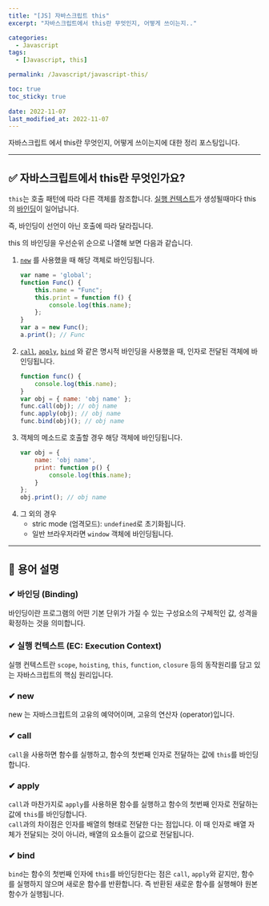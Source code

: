 ```yaml
---
title: "[JS] 자바스크립트 this"
excerpt: "자바스크립트에서 this란 무엇인지, 어떻게 쓰이는지.."

categories:
  - Javascript
tags:
  - [Javascript, this]

permalink: /Javascript/javascript-this/

toc: true
toc_sticky: true
 
date: 2022-11-07
last_modified_at: 2022-11-07
---
```

자바스크립트 에서 this란 무엇인지, 어떻게 쓰이는지에 대한 정리 포스팅입니다.

***

## ✅ 자바스크립트에서 this란 무엇인가요?
`this`는 호출 패턴에 따라 다른 객체를 참조합니다. [실행 컨텍스트](#-실행-컨텍스트-ec-execution-context)가 생성될때마다 this의 [바인딩](#-바인딩-binding)이 일어납니다.


즉, 바인딩이 선언이 아닌 호출에 따라 달라집니다.

this 의 바인딩을 우선순위 순으로 나열해 보면 다음과 같습니다.

1. [`new`](#-new) 를 사용했을 때 해당 객체로 바인딩됩니다.
    ```javascript
    var name = 'global';
    function Func() {
        this.name = "Func";
        this.print = function f() {
            console.log(this.name);
        };
    }
    var a = new Func();
    a.print(); // Func
    ```
2. [`call`](#-call), [`apply`](#-apply), [`bind`](#-bind) 와 같은 명시적 바인딩을 사용했을 때, 인자로 전달된 객체에 바인딩됩니다.
    ```javascript
    function func() {
        console.log(this.name);
    }
    var obj = { name: 'obj name' };
    func.call(obj); // obj name
    func.apply(obj); // obj name
    func.bind(obj)(); // obj name
    ```
3. 객체의 메소드로 호출할 경우 해당 객체에 바인딩됩니다.
    ```javascript
    var obj = {
        name: 'obj name',
        print: function p() {
            console.log(this.name);
        }
    };
    obj.print(); // obj name
    ```
4.  그 외의 경우
    - stric mode (엄격모드): `undefined`로 초기화됩니다.
    - 일반 브라우저라면 `window` 객체에 바인딩됩니다.

***

## 📕 용어 설명
### ✔ 바인딩 (Binding)
바인딩이란 프로그램의 어떤 기본 단위가 가질 수 있는 구성요소의 구체적인 값, 성격을 확정하는 것을 의미합니다.
### ✔ 실행 컨텍스트 (EC: Execution Context)
실행 컨텍스트란 `scope`, `hoisting`, `this`, `function`, `closure` 등의 동작원리를 담고 있는 자바스크립트의 핵심 원리입니다.
### ✔ new
new 는 자바스크립트의 고유의 예약어이며, 고유의 연산자 (operator)입니다.
### ✔ call
`call`을 사용하면 함수를 실행하고, 함수의 첫번째 인자로 전달하는 값에 `this`를 바인딩합니다.
### ✔ apply
`call`과 마찬가지로 `apply`를 사용하묜 함수를 실행하고 함수의 첫번째 인자로 전달하는 값에 `this`를 바인딩합니다.<br />
`call`과의 차이점은 인자를 배열의 형태로 전달한 다는 점입니다. 이 때 인자로 배열 자체가 전달되는 것이 아니라, 배열의 요소들이 값으로 전달됩니다.
### ✔ bind
`bind`는 함수의 첫번째 인자에 `this`를 바인딩한다는 점은 `call`, `apply`와 같지만, 함수를 실행하지 않으며 새로운 함수를 반환합니다. 즉 반환된 새로운 함수를 실행해야 원본 함수가 실행됩니다.